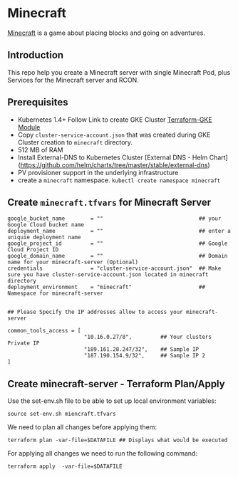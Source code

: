 # Minecraft

[Minecraft](https://minecraft.net/en/) is a game about placing blocks and going on adventures.

## Introduction

This repo help you create a Minecraft server with single Minecraft Pod, plus Services for the Minecraft server and RCON.

## Prerequisites

- Kubernetes 1.4+ Follow Link to create GKE Cluster [Terraform-GKE Module](https://github.com/berkayh27/terraform-gke-module)
- Copy `cluster-service-account.json` that was created during GKE Cluster creation to `minecraft` directory.
- 512 MB of RAM
- Install External-DNS to Kubernetes Cluster [External DNS - Helm Chart] (https://github.com/helm/charts/tree/master/stable/external-dns)
- PV provisioner support in the underlying infrastructure
- create a `minecraft` namespace. `kubectl create namespace minecraft`

## Create `minecraft.tfvars` for Minecraft Server

```
google_bucket_name        = ""                              ## your Google Cloud bucket name
deployment_name           = ""                              ## enter a uniquie deployment name
google_project_id         = ""                              ## Google Cloud Project ID
google_domain_name        = ""                              ## Domain name for your minecraft-server (Optional)
credentials               = "cluster-service-account.json"  ## Make sure you have cluster-service-account.json located in minecraft directory
deployment_environment    = "minecraft"                     ## Namespace for minecraft-server


## Please Specify the IP addresses allow to access your minecraft-server

common_tools_access = [ 
                        "10.16.0.27/8",         ## Your clusters Private IP
                        "189.161.28.247/32",    ## Sample IP
                        "187.190.154.9/32",     ## Sample IP 2
]
```


## Create minecraft-server - Terraform Plan/Apply

Use the set-env.sh file to be able to set up local environment variables:

`source set-env.sh miencraft.tfvars`

We need to plan all changes before applying them:

`terraform plan -var-file=$DATAFILE ## Displays what would be executed`

For applying all changes we need to run the following command:

`terraform apply  -var-file=$DATAFILE`


